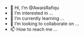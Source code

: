 - 👋 Hi, I’m @AwaisRafiqu
- 👀 I’m interested in ...
- 🌱 I’m currently learning ...
- 💞️ I’m looking to collaborate on ...
- 📫 How to reach me ...

<!---
AwaisRafiqu/AwaisRafiqu is a ✨ special ✨ repository because its `README.md` (this file) appears on your GitHub profile.
You can click the Preview link to take a look at your changes.
--->
